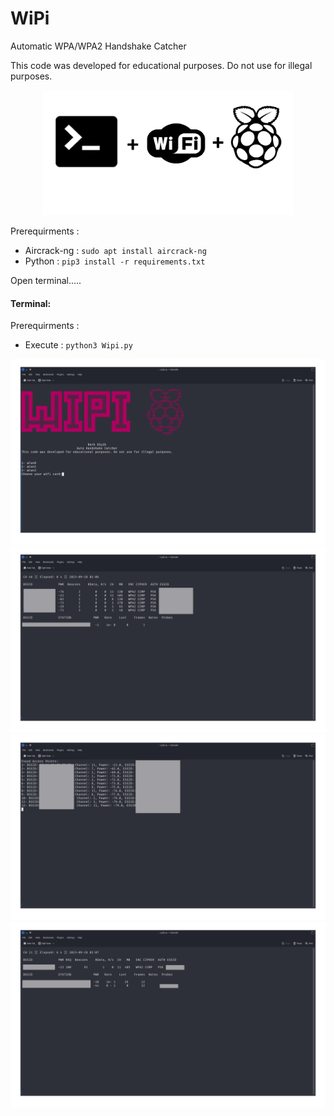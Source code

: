 # WiPi
Automatic WPA/WPA2 Handshake Catcher

This code was developed for educational purposes. Do not use for illegal purposes.
<p align="center">
  <img src="Photos/banner.png" alt="alternatif metin" width="400" height="200" />
</p>

Prerequirments :
- Aircrack-ng : `sudo apt install aircrack-ng`
- Python : `pip3 install -r requirements.txt`

Open terminal.....

#### Terminal:
Prerequirments :

- Execute : `python3 Wipi.py`

![Network interface](Photos/open_page.png)
![Network interface](Photos/scan.png)
![Network interface](Photos/founded.png)
![Network interface](Photos/capture_handshake.png)
